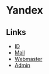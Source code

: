 # Yandex

## Links

- [ID](https://id.yandex.com/)
- [Mail](https://mail.yandex.com)
- [Webmaster](https://webmaster.yandex.com)
- [Admin](./admin.md)

